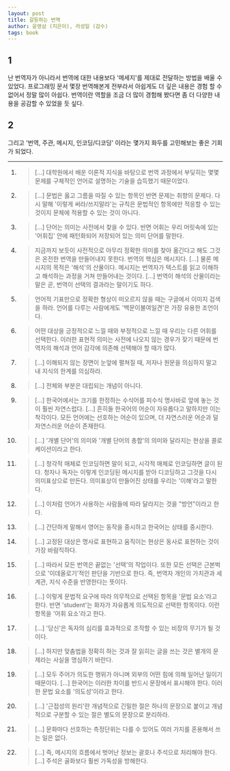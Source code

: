 ```yaml
---
layout: post
title: 갈등하는 번역
author: 윤영삼 (지은이), 라성일 (감수)
tags: book
---
```


## 1
난 번역자가 아니라서 번역에 대한 내용보다 '메세지'를 제대로 전달하는 방법을 배울 수 있었다. 프로그래밍 문서 몇장 번역해본게 전부라서 아쉽게도 더 깊은 내용은 경험 할 수 없어서 정말 많이 아쉽다. 번역이란 역할을 조금 더 많이 경험해 봤다면 좀 더 다양한 내용을 공감할 수 있었을 듯 싶다.  

## 2
그리고 '번역, 주관, 메시지, 인코딩/디코딩' 이라는 몇가지 화두를 고민해보는 좋은 기회가 되었다.

----

1. > [...] 대학원에서 배운 이론적 지식을 바탕으로 번역 과정에서 부딪히는 몇몇 문제를 구체적인 언어로 설명하는 기술을 습득했기 때문이었다.

2. > [...] 문법은 옳고 그름을 따질 수 있는 항목인 반면 문제는 취향의 문제다. 다시 말해 '이렇게 써라/쓰지말라'는 규칙은 문법적인 항목에만 적응할 수 있는 것이지 문체에 적용할 수 있는 것이 아니다.

3. > [...] 단어는 의미는 사전에서 찾을 수 있다. 반면 어휘는 우리 머릿속에 있는 '어휘집' 안에 패턴화되어 저장되어 있는 의미 단어를 말한다.

4. > 지금까지 보듯이 사전적으로 아무리 정확한 의미를 찾아 옮긴다고 해도 그것은 온전한 번역을 만들어내지 못한다. 번역의 핵심은 메시지다. [...] 물론 메시지의 목적은 '해석'의 산물이다. 메시지는 번역자가 텍스트를 읽고 이해하고 해석하는 과정을 거쳐 만들어내는 것이다. [...] 번역이 해석의 산물이라는 말은 곧, 번역이 선택의 결과라는 말이기도 하다.

5. > 언어적 기표만으로 정확한 형상이 떠오르지 않을 때는 구글에서 이미지 검색을 하라. 언어를 다루는 사람에게도 '백문이불여일견'은 가장 유용한 조언이다.

6. > 어떤 대상을 긍정적으로 느낄 때와 부정적으로 느낄 때 우리는 다른 어휘를 선택한다. 이러한 표현적 의미는 사전에 나오지 않는 경우가 잦기 때문에 번역자의 해석과 언어 감각에 의존해 선택해야 할 때가 많다.

7. > [...] 이해되지 않는 장면이 눈앞에 펼쳐질 때, 저자나 원문을 의심하지 말고 내 지식의 한계를 의심하라.

8. > [...] 전체와 부분은 대립되는 개념이 아니다.

9. > [...] 한국어에서는 크기를 한정하는 수식어를 피수식 명사바로 앞에 놓는 것이 훨씬 자연스럽다. [...] 흔히들 한국어의 어순이 자유롭다고 말하지만 이는 착각이다. 모든 언어에는 선호하는 어순이 있으며, 더 자연스러운 어순과 덜 자연스러운 어순이 존재한다.

10. > [...] '개별 단어'의 의미와 '개별 단어의 총합'의 의미와 달라지는 현상을 콜로케이션이라고 한다.

11. > [...] 청각적 매체로 인코딩하면 말이 되고, 시각적 매체로 인코딩하면 글이 된다. 청자나 독자는 이렇게 인코딩된 메시지를 받아 디코딩하고 그것을 다시 의미표상으로 만든다. 의미표상이 만들어진 상태를 우리는 '이해'라고 말한다.

12. > [...] 이처럼 언어가 사용하는 사람들에 따라 달라지는 것을 "방언"이라고 한다.

13. > [...] 간단하게 말해서 영어는 동작을 중시하고 한국어는 상태를 중시한다.

14. > [...] 고정된 대상은 명사로 표현하고 움직이는 현상은 동사로 표현하는 것이 가장 바람직하다.

15. > [...] 따라서 모든 번역은 끝없는 '선택'의 작업이다. 또한 모든 선택은 근본벅으로 '이데올로기'적인 판단을 기반으로 한다. 즉, 번역자 개인의 가치관과 세계관, 지식 수준을 반영한다는 뜻이다.

16. > [...] 이렇게 문법적 요구에 따라 의무적으로 선택된 항목을 '문법 요소'라고 한다. 반면 'student'는 화자가 자유롭게 의도적으로 선택한 항목이다. 이런 항목을 '어휘 요소'라고 한다.

17. > [...] '당신'은 독자의 심리를 효과적으로 조작할 수 있는 비장의 무기가 될 것이다.

18. > [...] 하지만 맞춤법을 정확히 하는 것과 잘 읽히는 글을 쓰는 것은 별개의 문제라는 사실을 명심하기 바란다.

19. > [...] 모두 주어가 의도한 행위가 아니며 외부의 어떤 힘에 의해 일어난 일이기 때문이다. [...] 한국어는 이러한 차이를 반드시 문장에서 표시해야 한다. 이러한 문법 요소를 '의도성'이라고 한다.

20. > [...] '근접성의 원리'란 개념적으로 긴밀한 절은 하나의 문장으로 붙이고 개념적으로 구분할 수 있는 절은 별도의 문장으로 분리하라.

21. > [...] 문화마다 선호하는 측정단위는 다를 수 있어도 여러 가지를 혼용해서 쓰는 일은 없다.

22. > [...] 즉, 메시지의 흐름에서 벗어난 정보는 괄호나 주석으로 처리해야 한다. [...] 주석은 골화보다 훨씬 가독성을 방해한다.